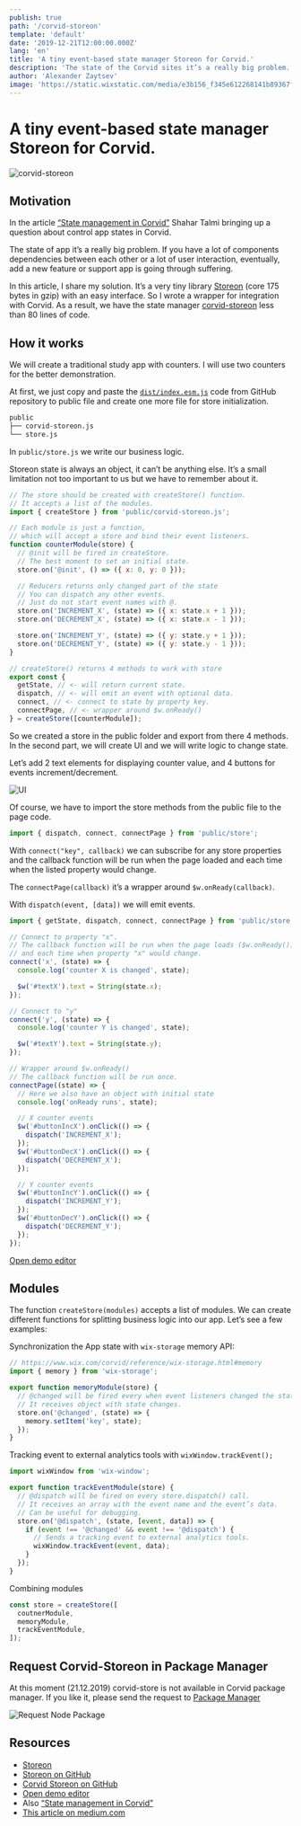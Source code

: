 ```yaml
---
publish: true
path: '/corvid-storeon'
template: 'default'
date: '2019-12-21T12:00:00.000Z'
lang: 'en'
title: 'A tiny event-based state manager Storeon for Corvid.'
description: 'The state of the Corvid sites it’s a really big problem. In this article, I share my solution.'
author: 'Alexander Zaytsev'
image: 'https://static.wixstatic.com/media/e3b156_f345e612268141b89367f3ef3da42337~mv2.png/v2/fill/w_300,h_300/cs.png'
---
```


# A tiny event-based state manager Storeon for Corvid.

![corvid-storeon](https://static.wixstatic.com/media/e3b156_f345e612268141b89367f3ef3da42337~mv2.png/v2/fill/w_670,h_335/cs.png)

## Motivation

In the article [“State management in Corvid”](https://medium.com/@shahata/state-management-in-corvid-2ebfa8740abd) Shahar Talmi bringing up a question about control app states in Corvid.

The state of app it’s a really big problem. If you have a lot of components dependencies between each other or a lot of user interaction, eventually, add a new feature or support app is going through suffering.

In this article, I share my solution. It’s a very tiny library [Storeon](https://evilmartians.com/chronicles/storeon-redux-in-173-bytes) (core 175 bytes in gzip) with an easy interface. So I wrote a wrapper for integration with Corvid. As a result, we have the state manager [corvid-storeon](https://github.com/shoonia/corvid-storeon) less than 80 lines of code.

## How it works

We will create a traditional study app with counters. I will use two counters for the better demonstration.

At first, we just copy and paste the [`dist/index.esm.js`](https://github.com/shoonia/corvid-storeon/blob/master/dist/index.esm.js) code from GitHub repository to public file and create one more file for store initialization.

```bash
public
├── corvid-storeon.js
└── store.js
```

In `public/store.js` we write our business logic.

Storeon state is always an object, it can’t be anything else. It’s a small limitation not too important to us but we have to remember about it.

```js
// The store should be created with createStore() function.
// It accepts a list of the modules.
import { createStore } from 'public/corvid-storeon.js';

// Each module is just a function,
// which will accept a store and bind their event listeners.
function counterModule(store) {
  // @init will be fired in createStore.
  // The best moment to set an initial state.
  store.on('@init', () => ({ x: 0, y: 0 }));

  // Reducers returns only changed part of the state
  // You can dispatch any other events. 
  // Just do not start event names with @.
  store.on('INCREMENT_X', (state) => ({ x: state.x + 1 }));
  store.on('DECREMENT_X', (state) => ({ x: state.x - 1 }));

  store.on('INCREMENT_Y', (state) => ({ y: state.y + 1 }));
  store.on('DECREMENT_Y', (state) => ({ y: state.y - 1 }));
}

// createStore() returns 4 methods to work with store
export const {
  getState, // <- will return current state.
  dispatch, // <- will emit an event with optional data.
  connect, // <- connect to state by property key. 
  connectPage, // <- wrapper around $w.onReady()
} = createStore([counterModule]);
```

So we created a store in the public folder and export from there 4 methods. In the second part, we will create UI and we will write logic to change state.

Let’s add 2 text elements for displaying counter value, and 4 buttons for events increment/decrement.

![UI](https://static.wixstatic.com/media/e3b156_51432bde392e4552aa7e2bdbf65c93fb~mv2.png/v1/fill/w_670,h_210/ui.png)

Of course, we have to import the store methods from the public file to the page code.

```js
import { dispatch, connect, connectPage } from 'public/store';
```

With `connect("key", callback)` we can subscribe for any store properties and the callback function will be run when the page loaded and each time when the listed property would change.

The `connectPage(callback)` it’s a wrapper around `$w.onReady(callback)`.

With `dispatch(event, [data])` we will emit events.

```js
import { getState, dispatch, connect, connectPage } from 'public/store';

// Connect to property "x".
// The callback function will be run when the page loads ($w.onReady())
// and each time when property "x" would change.
connect('x', (state) => {
  console.log('counter X is changed', state);

  $w('#textX').text = String(state.x);
});

// Connect to "y"
connect('y', (state) => {
  console.log('counter Y is changed', state);

  $w('#textY').text = String(state.y);
});

// Wrapper around $w.onReady()
// The callback function will be run once.
connectPage((state) => {
  // Here we also have an object with initial state
  console.log('onReady runs', state);

  // X counter events
  $w('#buttonIncX').onClick(() => {
    dispatch('INCREMENT_X');
  });
  $w('#buttonDecX').onClick(() => {
    dispatch('DECREMENT_X');
  });

  // Y counter events
  $w('#buttonIncY').onClick(() => {
    dispatch('INCREMENT_Y');
  });
  $w('#buttonDecY').onClick(() => {
    dispatch('DECREMENT_Y');
  });
});
```

[Open demo editor](https://editor.wix.com/html/editor/web/renderer/new?siteId=d6003ab4-7b91-4fe1-b65e-55ff3baca1f4&metaSiteId=654936ba-93bc-4f97-920a-c3050dd82fe7)

## Modules
The function `createStore(modules)` accepts a list of modules. We can create different functions for splitting business logic into our app. Let’s see a few examples:

Synchronization the App state with `wix-storage` memory API:

```js
// https://www.wix.com/corvid/reference/wix-storage.html#memory
import { memory } from 'wix-storage';

export function memoryModule(store) {
  // @changed will be fired every when event listeners changed the state.
  // It receives object with state changes.
  store.on('@changed', (state) => {
    memory.setItem('key', state);
  });
}
```

Tracking event to external analytics tools with `wixWindow.trackEvent();`

```js
import wixWindow from 'wix-window';

export function trackEventModule(store) {
  // @dispatch will be fired on every store.dispatch() call. 
  // It receives an array with the event name and the event’s data. 
  // Can be useful for debugging.
  store.on('@dispatch', (state, [event, data]) => {
    if (event !== '@changed' && event !== '@dispatch') {
      // Sends a tracking event to external analytics tools.
      wixWindow.trackEvent(event, data);
    }
  });
}
```

Combining modules

```js
const store = createStore([
  coutnerModule,
  memoryModule,
  trackEventModule,
]);
```

## Request Corvid-Storeon in Package Manager

At this moment (21.12.2019) corvid-store is not available in Corvid package manager. If you like it, please send the request to [Package Manager](https://support.wix.com/en/article/corvid-managing-external-code-libraries-with-the-package-manager#requesting-a-package912)

![Request Node Package](https://static.wixstatic.com/media/e3b156_00346a1e9cfe4bfdbc7c88f132d9e9bf~mv2.png/v1/fill/w_670,h_393/pm.png)

## Resources

- [Storeon](https://evilmartians.com/chronicles/storeon-redux-in-173-bytes)
- [Storeon on GitHub](https://github.com/storeon/storeon)
- [Corvid Storeon on GitHub](https://shoonia.wixsite.com/blog/corvid-storeon)
- [Open demo editor](https://editor.wix.com/html/editor/web/renderer/new?siteId=d6003ab4-7b91-4fe1-b65e-55ff3baca1f4&metaSiteId=654936ba-93bc-4f97-920a-c3050dd82fe7)
- Also [“State management in Corvid”](https://medium.com/@shahata/state-management-in-corvid-2ebfa8740abd)
- [This article on medium.com](https://medium.com/@shoonia/a-tiny-event-based-state-manager-storeon-for-corvid-32bf750529e5)
